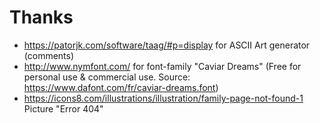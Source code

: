 # Thanks
- https://patorjk.com/software/taag/#p=display for ASCII Art generator (comments)
- http://www.nymfont.com/ for font-family "Caviar Dreams" (Free for personal use & commercial use. Source: https://www.dafont.com/fr/caviar-dreams.font)
- https://icons8.com/illustrations/illustration/family-page-not-found-1 Picture "Error 404"